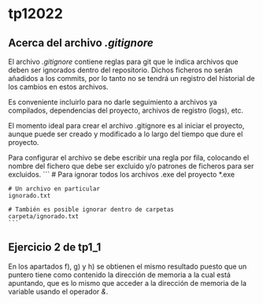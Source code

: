 # tp12022

## Acerca del archivo **_.gitignore_**
El archivo _.gitignore_ contiene reglas para git que le indica archivos que deben ser ignorados dentro del repositorio. Dichos ficheros no serán añadidos a los commits, por lo tanto no se tendrá un registro del historial de los cambios en estos archivos.

Es conveniente incluirlo para no darle seguimiento a archivos ya compilados, dependencias del proyecto, archivos de registro (logs), etc.

El momento ideal para crear el archivo .gitignore es al iniciar el proyecto, aunque puede ser creado y modificado a lo largo del tiempo que dure el proyecto.

Para configurar el archivo se debe escribir una regla por fila, colocando el nombre del fichero que debe ser excluido y/o patrones de ficheros para ser excluidos.
    ```
    # Para ignorar todos los archivos .exe del proyecto
    *.exe

    # Un archivo en particular
    ignorado.txt

    # También es posible ignorar dentro de carpetas
    carpeta/ignorado.txt
    ```

## Ejercicio 2 de tp1_1
En los apartados f), g) y h) se obtienen el mismo resultado puesto que un puntero tiene como contenido la dirección de memoria a la cual está apuntando, que es lo mismo que acceder a la dirección de memoria de la variable usando el operador _&_.